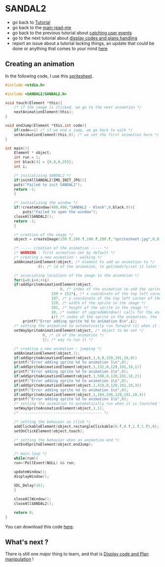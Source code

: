 # SANDAL2

* go back to [Tutorial](Tutorial.md)
* go back to the [main read-me](../README.md)
* go back to the previous tutorial about [catching user events](events.md)
* go to the next tutorial about [display codes and plans handling](dc_plan.md)
* report an issue about a tutorial lacking things, an update that could be done or anything that comes to your mind [here](https://github.com/Klevh/SANDAL2/issues/new)

## Creating an animation

In the following code, I use this [spritesheet](https://github.com/Klevh/SANDAL2/raw/master/downloadable/spritesheet.jpg).

```c
#include <stdio.h>

#include <SANDAL2/SANDAL2.h>

void touch(Element *this){
    /* if the image is clicked, we go to the next animation */
    nextAnimationElement(this);
}

void endJump(Element *this,int code){
    if(code==1) /* if we end a jump, we go back to walk */
	setAnimationElement(this,0); /* we set the first animation here */
}

int main(){
    Element * object;
    int run = 1;
    int black[4] = {0,0,0,255};
    int i;

    /* initializing SANDAL2 */
    if(initAllSANDAL2(IMG_INIT_JPG)){
	puts("Failed to init SANDAL2");
	return -1;
    }

    /* initializing the window */
    if(!createWindow(400,400,"SANDAL2 - Klevh",0,black,0)){
        puts("Failed to open the window");
	closeAllSANDAL2();
	return -1;
    }

    /* creation of the image */
    object = createImage(150.f,100.f,100.f,200.f,"spritesheet.jpg",0,0);

    /* ----- creation of the animation ----- */
    /* WARNING : first animation set by default */
    /* creating a new animation : walking */
    addAnimationElement(object, /* element to add an animation to */
			   0); /* id of the animation, to get/modify/set it later *

    /* associating locations of the image to the animation */
    for(i=0;i<4;++i)
	if(addSpriteAnimationElement(object,
			             0, /* index of the animation to add the sprite to */
				     339 + 151*i, /* x coordinate of the top left corner of the sprite in the image */
				     197, /* y coordinate of the top left corner of the sprite in the image */
				     129, /* width of the sprite in the image */
				     191, /* height of the sprite in the image */
				     10, /* number of upgradeWindow() calls for the animation to go from this sprite to the next one */
				     i)) /* index of the sprite in the animation, the last one added is the first one to run in normal way */
	    printf("Error adding sprite %d to animation 0\n",i);
    /* setting the animation to automatically run forward (1) when it is launched (can be set to manual (0) or automatic backward (-1)) */
    setWaySpriteAnimationElement(object, /* object to be set */
				 0, /* id of the animation */
				 1); /* way to run it */

    /* creating a new animation : jumping */
    addAnimationElement(object,1);
    if(addSpriteAnimationElement(object,1,0,0,129,191,10,0))
	printf("Error adding sprite %d to animation 1\n",0);
    if(addSpriteAnimationElement(object,1,132,0,129,191,10,1))
	printf("Error adding sprite %d to animation 1\n",0);
    if(addSpriteAnimationElement(object,1,590,0,129,191,10,2))
	printf("Error adding sprite %d to animation 1\n",0);
    if(addSpriteAnimationElement(object,1,410,0,129,191,10,3))
	printf("Error adding sprite %d to animation 1\n",0);
    if(addSpriteAnimationElement(object,1,164,198,129,191,10,4))
	printf("Error adding sprite %d to animation 1\n",0);
    /* setting the animation to automatically run when it is launched */
    setWaySpriteAnimationElement(object,1,1);
    /* ------------------------------------- */

    /* setting the behavior on click */
    addClickableElement(object,rectangleClickable(0.f,0.f,1.f,1.f),0);
    setOnClickElement(object,touch);

    /* setting the behavior when an animation end */
    setEndSpriteElement(object,endJump);
    
    /* main loop */
    while(run){
	run=!PollEvent(NULL) && run;

	updateWindow();
	displayWindow();
	
	SDL_Delay(16);
    }

    closeAllWindow();
    closeAllSANDAL2();

    return 0;
}
```
You can download this code [here](https://github.com/Klevh/SANDAL2/raw/master/downloadable/animations.zip).

## What's next ?

There is still one major thing to learn, and that is [Display code and Plan manipulation](dc_plan.md) !